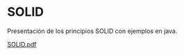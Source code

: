 # SOLID

Presentación de los principios SOLID con ejemplos en java. 

[SOLID.pdf](https://github.com/mau-vargas/SOLID/blob/master/PDF/Principios%20SOLID.pdf)
